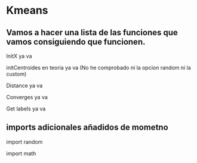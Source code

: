 # Kmeans

## Vamos a hacer una lista de las funciones que vamos consiguiendo que funcionen.

InitX ya va 

initCentroides en teoria ya va (No he comprobado ni la opcion random ni la custom)

Distance  ya va

Converges ya va

Get labels ya va
## imports adicionales añadidos de mometno
import random

import math
